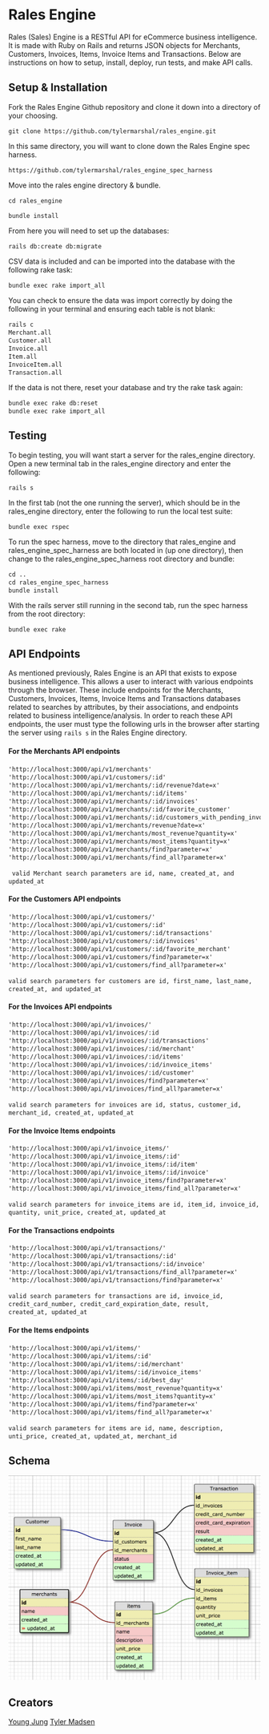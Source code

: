 # Rales Engine

Rales (Sales) Engine is a RESTful API for eCommerce business intelligence. It is made with Ruby on Rails and returns JSON objects for Merchants, Customers, Invoices, Items, Invoice Items and Transactions. Below are instructions on how to setup, install, deploy, run tests, and make API calls.

## Setup & Installation

Fork the Rales Engine Github repository and clone it down into a directory of your choosing.

```
git clone https://github.com/tylermarshal/rales_engine.git
```

In this same directory, you will want to clone down the Rales Engine spec harness.

```
https://github.com/tylermarshal/rales_engine_spec_harness
```

Move into the rales engine directory & bundle.

```
cd rales_engine
```
```
bundle install
```

From here you will need to set up the databases:

```
rails db:create db:migrate
```

CSV data is included and can be imported into the database with the following rake task:

```
bundle exec rake import_all
```

You can check to ensure the data was import correctly by doing the following in your terminal and ensuring each table is not blank:

```
rails c
Merchant.all
Customer.all
Invoice.all
Item.all
InvoiceItem.all
Transaction.all
```

If the data is not there, reset your database and try the rake task again:

```
bundle exec rake db:reset
bundle exec rake import_all
```

## Testing

To begin testing, you will want start a server for the rales_engine directory. Open a new terminal tab in the rales_engine directory and enter the following:

```
rails s
```

In the first tab (not the one running the server), which should be in the rales_engine directory, enter the following to run the local test suite:

```
bundle exec rspec
```

To run the spec harness, move to the directory that rales_engine and rales_engine_spec_harness are both located in (up one directory), then change to the rales_engine_spec_harness root directory and bundle:

```
cd ..
cd rales_engine_spec_harness
bundle install
```

With the rails server still running in the second tab, run the spec harness from the root directory:

```
bundle exec rake
```

## API Endpoints

As mentioned previously, Rales Engine is an API that exists to expose business intelligence.  This allows a user to
interact with various endpoints through the browser.  These include endpoints for the Merchants, Customers,
Invoices, Items, Invoice Items and Transactions databases related to searches by attributes, by their associations,
and endpoints related to business intelligence/analysis.  In order to reach these API endpoints, the user must type
the following urls in the browser after starting the server using `rails s` in the Rales Engine directory.

#### For the Merchants API endpoints
```
'http://localhost:3000/api/v1/merchants'
'http://localhost:3000/api/v1/customers/:id'
'http://localhost:3000/api/v1/merchants/:id/revenue?date=x'
'http://localhost:3000/api/v1/merchants/:id/items'
'http://localhost:3000/api/v1/merchants/:id/invoices'
'http://localhost:3000/api/v1/merchants/:id/favorite_customer'
'http://localhost:3000/api/v1/merchants/:id/customers_with_pending_invoices'
'http://localhost:3000/api/v1/merchants/revenue?date=x'
'http://localhost:3000/api/v1/merchants/most_revenue?quantity=x'
'http://localhost:3000/api/v1/merchants/most_items?quantity=x'
'http://localhost:3000/api/v1/merchants/find?parameter=x'
'http://localhost:3000/api/v1/merchants/find_all?parameter=x'

 valid Merchant search parameters are id, name, created_at, and updated_at
 ```
#### For the Customers API endpoints
```
'http://localhost:3000/api/v1/customers/'
'http://localhost:3000/api/v1/customers/:id'
'http://localhost:3000/api/v1/customers/:id/transactions'
'http://localhost:3000/api/v1/customers/:id/invoices'
'http://localhost:3000/api/v1/customers/:id/favorite_merchant'
'http://localhost:3000/api/v1/customers/find?parameter=x'
'http://localhost:3000/api/v1/customers/find_all?parameter=x'

valid search parameters for customers are id, first_name, last_name, created_at, and updated_at
```
#### For the Invoices API endpoints
```
'http://localhost:3000/api/v1/invoices/'
'http://localhost:3000/api/v1/invoices/:id
'http://localhost:3000/api/v1/invoices/:id/transactions'
'http://localhost:3000/api/v1/invoices/:id/merchant'
'http://localhost:3000/api/v1/invoices/:id/items'
'http://localhost:3000/api/v1/invoices/:id/invoice_items'
'http://localhost:3000/api/v1/invoices/:id/customer'
'http://localhost:3000/api/v1/invoices/find?parameter=x'
'http://localhost:3000/api/v1/invoices/find_all?parameter=x'

valid search parameters for invoices are id, status, customer_id, merchant_id, created_at, updated_at
```
#### For the Invoice Items endpoints
```
'http://localhost:3000/api/v1/invoice_items/'
'http://localhost:3000/api/v1/invoice_items/:id'
'http://localhost:3000/api/v1/invoice_items/:id/item'
'http://localhost:3000/api/v1/invoice_items/:id/invoice'
'http://localhost:3000/api/v1/invoice_items/find?parameter=x'
'http://localhost:3000/api/v1/invoice_items/find_all?parameter=x'

valid search parameters for invoice_items are id, item_id, invoice_id, quantity, unit_price, created_at, updated_at
```
#### For the Transactions endpoints
```
'http://localhost:3000/api/v1/transactions/'
'http://localhost:3000/api/v1/transactions/:id'
'http://localhost:3000/api/v1/transactions/:id/invoice'
'http://localhost:3000/api/v1/transactions/find_all?parameter=x'
'http://localhost:3000/api/v1/transactions/find?parameter=x'

valid search parameters for transactions are id, invoice_id, credit_card_number, credit_card_expiration_date, result,
created_at, updated_at
```
#### For the Items endpoints
```
'http://localhost:3000/api/v1/items/'
'http://localhost:3000/api/v1/items/:id'
'http://localhost:3000/api/v1/items/:id/merchant'
'http://localhost:3000/api/v1/items/:id/invoice_items'
'http://localhost:3000/api/v1/items/:id/best_day'
'http://localhost:3000/api/v1/items/most_revenue?quantity=x'
'http://localhost:3000/api/v1/items/most_items?quantity=x'
'http://localhost:3000/api/v1/items/find?parameter=x'
'http://localhost:3000/api/v1/items/find_all?parameter=x'

valid search parameters for items are id, name, description, unti_price, created_at, updated_at, merchant_id
```

## Schema

![Rales Engine Schema](https://raw.githubusercontent.com/tylermarshal/rales_engine/master/app/assets/images/Screen%20Shot%202018-03-26%20at%209.40.08%20PM.png)

## Creators
[Young Jung](https://github.com/seoulstice)
[Tyler Madsen](https://github.com/tylermarshal)

